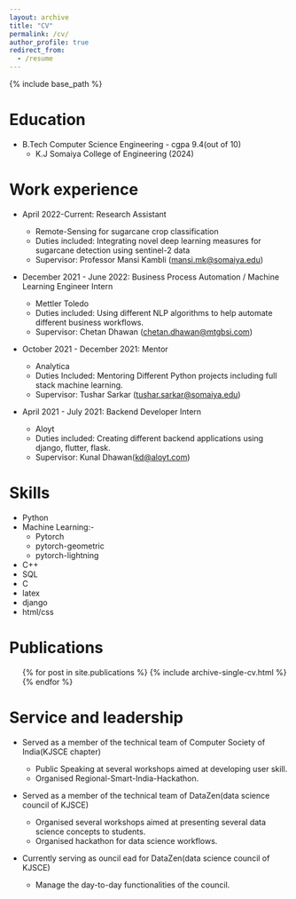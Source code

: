 ```yaml
---
layout: archive
title: "CV"
permalink: /cv/
author_profile: true
redirect_from:
  - /resume
---
```


{% include base_path %}

Education
======
* B.Tech Computer Science Engineering - cgpa 9.4(out of 10)
  * K.J Somaiya College of Engineering (2024)

Work experience
======
* April 2022-Current: Research Assistant
  * Remote-Sensing for sugarcane crop classification
  * Duties included: Integrating novel deep learning measures for sugarcane detection using sentinel-2 data
  * Supervisor: Professor Mansi Kambli (mansi.mk@somaiya.edu)

* December 2021 - June 2022: Business Process Automation / Machine Learning Engineer Intern
  * Mettler Toledo
  * Duties included: Using different NLP algorithms to help automate different business workflows.
  * Supervisor: Chetan Dhawan (chetan.dhawan@mtgbsi.com)

* October 2021 - December 2021: Mentor
  * Analytica
  * Duties Included: Mentoring Different Python projects including full stack machine learning.
  * Supervisor: Tushar Sarkar (tushar.sarkar@somaiya.edu)

* April 2021 - July 2021: Backend Developer Intern
  * Aloyt
  * Duties included: Creating different backend applications using django, flutter, flask.
  * Supervisor: Kunal Dhawan(kd@aloyt.com)
  
Skills
======
* Python
* Machine Learning:-
  * Pytorch
  * pytorch-geometric
  * pytorch-lightning
* C++
* SQL
* C
* latex
* django
* html/css

Publications
======
  <ul>{% for post in site.publications %}
    {% include archive-single-cv.html %}
  {% endfor %}</ul>
    
  
Service and leadership
======
* Served as a member of the technical team of Computer Society of India(KJSCE chapter) 
  * Public Speaking at several workshops aimed at developing user skill.
  * Organised Regional-Smart-India-Hackathon.

* Served as a member of the technical team of DataZen(data science council of KJSCE)
  * Organised several workshops aimed at presenting several data science concepts to students.
  * Organised hackathon for data science workflows.
  
* Currently serving as ouncil ead for DataZen(data science council of KJSCE)
  * Manage the day-to-day functionalities of the council.
